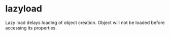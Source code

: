 # lazyload
Lazy load delays loading of object creation. Object will not be loaded before accessing its properties.
